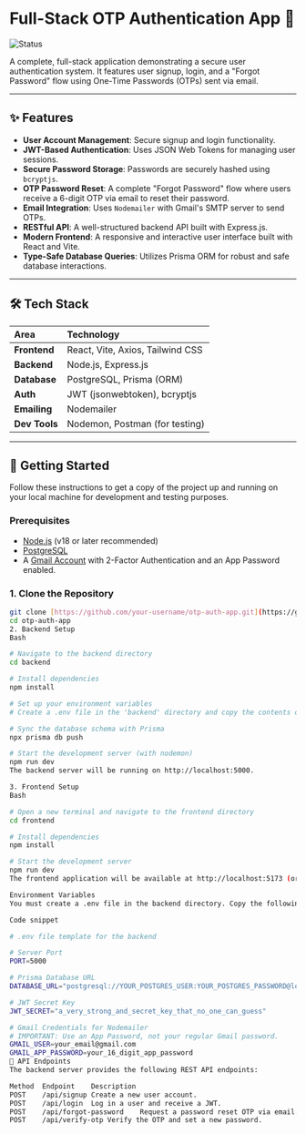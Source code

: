 # Full-Stack OTP Authentication App 🔐

![Status](https://img.shields.io/badge/status-complete-brightgreen)


A complete, full-stack application demonstrating a secure user authentication system. It features user signup, login, and a "Forgot Password" flow using One-Time Passwords (OTPs) sent via email.

---

## ✨ Features

-   **User Account Management**: Secure signup and login functionality.
-   **JWT-Based Authentication**: Uses JSON Web Tokens for managing user sessions.
-   **Secure Password Storage**: Passwords are securely hashed using `bcryptjs`.
-   **OTP Password Reset**: A complete "Forgot Password" flow where users receive a 6-digit OTP via email to reset their password.
-   **Email Integration**: Uses `Nodemailer` with Gmail's SMTP server to send OTPs.
-   **RESTful API**: A well-structured backend API built with Express.js.
-   **Modern Frontend**: A responsive and interactive user interface built with React and Vite.
-   **Type-Safe Database Queries**: Utilizes Prisma ORM for robust and safe database interactions.

---

## 🛠️ Tech Stack

| Area      | Technology                                                                                                  |
| :-------- | :---------------------------------------------------------------------------------------------------------- |
| **Frontend** | React, Vite, Axios, Tailwind CSS                                                                            |
| **Backend** | Node.js, Express.js                                                                                         |
| **Database** | PostgreSQL, Prisma (ORM)                                                                                    |
| **Auth** | JWT (jsonwebtoken), bcryptjs                                                                                |
| **Emailing** | Nodemailer                                                                                                  |
| **Dev Tools** | Nodemon, Postman (for testing)                                                                              |

---

## 🚀 Getting Started

Follow these instructions to get a copy of the project up and running on your local machine for development and testing purposes.

### Prerequisites

-   [Node.js](https://nodejs.org/) (v18 or later recommended)
-   [PostgreSQL](https://www.postgresql.org/download/)
-   A [Gmail Account](https://mail.google.com/) with 2-Factor Authentication and an App Password enabled.

### 1. Clone the Repository

```bash
git clone [https://github.com/your-username/otp-auth-app.git](https://github.com/your-username/otp-auth-app.git)
cd otp-auth-app
2. Backend Setup
Bash

# Navigate to the backend directory
cd backend

# Install dependencies
npm install

# Set up your environment variables
# Create a .env file in the 'backend' directory and copy the contents of .env.example

# Sync the database schema with Prisma
npx prisma db push

# Start the development server (with nodemon)
npm run dev
The backend server will be running on http://localhost:5000.

3. Frontend Setup
Bash

# Open a new terminal and navigate to the frontend directory
cd frontend

# Install dependencies
npm install

# Start the development server
npm run dev
The frontend application will be available at http://localhost:5173 (or another port specified by Vite).

Environment Variables
You must create a .env file in the backend directory. Copy the following template and fill in your credentials.

Code snippet

# .env file template for the backend

# Server Port
PORT=5000

# Prisma Database URL
DATABASE_URL="postgresql://YOUR_POSTGRES_USER:YOUR_POSTGRES_PASSWORD@localhost:5432/otp_auth_db"

# JWT Secret Key
JWT_SECRET="a_very_strong_and_secret_key_that_no_one_can_guess"

# Gmail Credentials for Nodemailer
# IMPORTANT: Use an App Password, not your regular Gmail password.
GMAIL_USER=your_email@gmail.com
GMAIL_APP_PASSWORD=your_16_digit_app_password
📝 API Endpoints
The backend server provides the following REST API endpoints:

Method	Endpoint	Description
POST	/api/signup	Create a new user account.
POST	/api/login	Log in a user and receive a JWT.
POST	/api/forgot-password	Request a password reset OTP via email.
POST	/api/verify-otp	Verify the OTP and set a new password.

